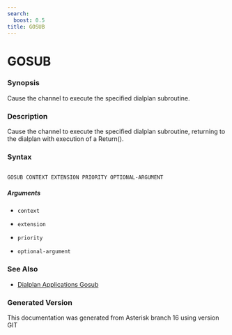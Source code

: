 ```yaml
---
search:
  boost: 0.5
title: GOSUB
---
```


# GOSUB

### Synopsis

Cause the channel to execute the specified dialplan subroutine.

### Description

Cause the channel to execute the specified dialplan subroutine, returning to the dialplan with execution of a Return().<br>


### Syntax


```

GOSUB CONTEXT EXTENSION PRIORITY OPTIONAL-ARGUMENT 
```
##### Arguments


* `context`

* `extension`

* `priority`

* `optional-argument`

### See Also

* [Dialplan Applications Gosub](/Asterisk_16_Documentation/API_Documentation/Dialplan_Applications/Gosub)


### Generated Version

This documentation was generated from Asterisk branch 16 using version GIT 